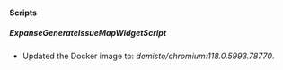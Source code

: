
#### Scripts
##### ExpanseGenerateIssueMapWidgetScript
- Updated the Docker image to: *demisto/chromium:118.0.5993.78770*.
